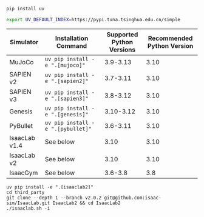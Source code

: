 ```bash
pip install uv

export UV_DEFAULT_INDEX=https://pypi.tuna.tsinghua.edu.cn/simple
```

| Simulator     | Installation Command              | Supported Python Versions | Recommended Python Version |
| ------------- | --------------------------------- | ------------------------- | -------------------------- |
| MuJoCo        | `uv pip install -e ".[mujoco]"`   | 3.9-3.13                  | 3.10                       |
| SAPIEN v2     | `uv pip install -e ".[sapien2]"`  | 3.7-3.11                  | 3.10                       |
| SAPIEN v3     | `uv pip install -e ".[sapien3]"`  | 3.8-3.12                  | 3.10                       |
| Genesis       | `uv pip install -e ".[genesis]"`  | 3.10-3.12                 | 3.10                       |
| PyBullet      | `uv pip install -e ".[pybullet]"` | 3.6-3.11                  | 3.10                       |
| IsaacLab v1.4 | See below                         | 3.10                      | 3.10                       |
| IsaacLab v2   | See below                         | 3.10                      | 3.10                       |
| IsaacGym      | See below                         | 3.6-3.8                   | 3.8                        |

```
uv pip install -e ".[isaaclab2]"
cd third_party
git clone --depth 1 --branch v2.0.2 git@github.com:isaac-sim/IsaacLab.git IsaacLab2 && cd IsaacLab2
./isaaclab.sh -i
```
